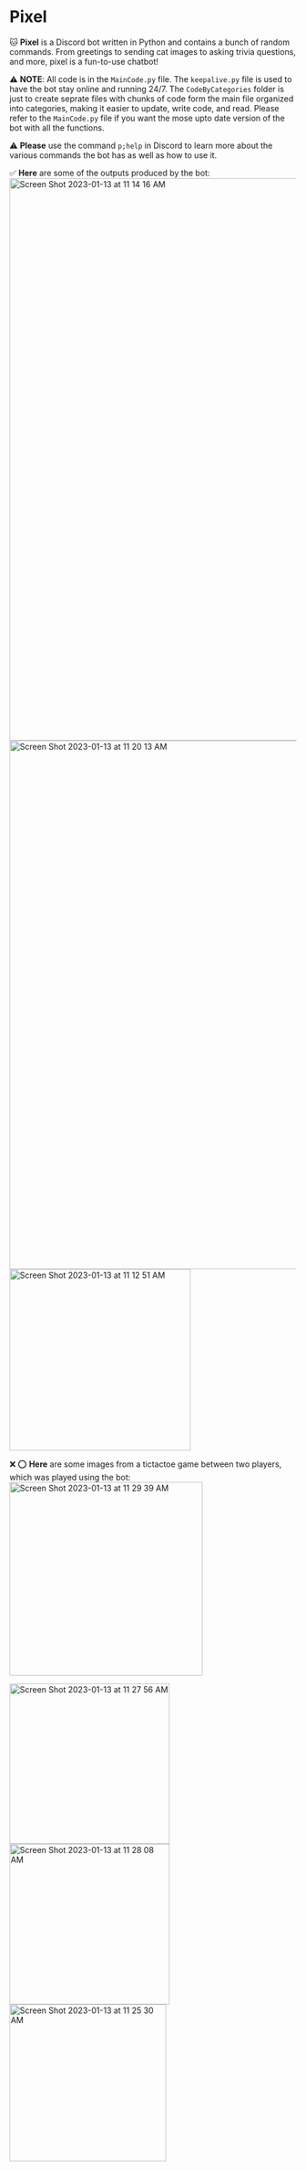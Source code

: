 # Pixel 
🐱 **Pixel** is a Discord bot written in Python and contains a bunch of random commands. From greetings to sending cat images to asking trivia questions, and more, pixel is a fun-to-use chatbot!

⚠️ **NOTE**: All code is in the ``MainCode.py`` file. The ``keepalive.py`` file is used to have the bot stay online and running 24/7. The ``CodeByCategories`` folder is just to create seprate files with chunks of code form the main file organized into categories, making it easier to update, write code, and read. Please refer to the ``MainCode.py`` file if you want the mose upto date version of the bot with all the functions.

⚠️ **Please** use the command `p;help` in Discord to learn more about the various commands the bot has as well as how to use it.

✅ **Here** are some of the outputs produced by the bot:
<img width="985" alt="Screen Shot 2023-01-13 at 11 14 16 AM" src="https://user-images.githubusercontent.com/98141763/212260074-ea3325b0-1e51-4eee-9430-35381847e406.png">
<img width="926" alt="Screen Shot 2023-01-13 at 11 20 13 AM" src="https://user-images.githubusercontent.com/98141763/212260888-f8c54a1b-0fe2-4040-a981-656f3e568378.png">
<img width="318" alt="Screen Shot 2023-01-13 at 11 12 51 AM" src="https://user-images.githubusercontent.com/98141763/212260921-5ba74321-b38a-4dee-bfe8-9cce148b5268.png">

❌ :o: **Here** are some images from a tictactoe game between two players, which was played using the bot:
<img width="339" alt="Screen Shot 2023-01-13 at 11 29 39 AM" src="https://user-images.githubusercontent.com/98141763/212262722-de7a84ef-7399-47b6-8605-af4554a780ec.png">

<img width="281" alt="Screen Shot 2023-01-13 at 11 27 56 AM" src="https://user-images.githubusercontent.com/98141763/212262727-c95c1c6b-c511-482a-94ea-fc37effbb074.png">

<img width="281" alt="Screen Shot 2023-01-13 at 11 28 08 AM" src="https://user-images.githubusercontent.com/98141763/212262735-dab25ecb-3e8e-4bbd-96d3-69d27f1ad2a9.png">

<img width="275" alt="Screen Shot 2023-01-13 at 11 25 30 AM" src="https://user-images.githubusercontent.com/98141763/212262745-bdb3c9fc-ceed-4fdd-bab6-2e0cfe40596d.png">
